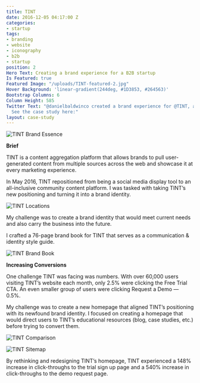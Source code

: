 ```yaml
---
title: TINT
date: 2016-12-05 04:17:00 Z
categories:
- startup
tags:
- branding
- website
- iconography
- b2b
- startup
position: 2
Hero Text: Creating a brand experience for a B2B startup
Is Featured: true
Featured Image: "/uploads/TINT-featured-2.jpg"
Hover Background: 'linear-gradient(244deg, #1D3853, #264563)'
Bootstrap Columns: 6
Column Height: 585
Twitter Text: "@danielbaldwinco created a brand experience for @TINT, a B2B startup.
  See the case study here:"
layout: case-study
---
```


![TINT Brand Essence](/uploads/TINT-brand-essence.jpg)

**Brief**

TINT is a content aggregation platform that allows brands to pull user-generated content from multiple sources across the web and showcase it at every marketing experience. 

In May 2016, TINT repositioned from being a social media display tool to an all-inclusive community content platform. I was tasked with taking TINT’s new positioning and turning it into a brand identity.

![TINT Locations](/uploads/TINT-locations.gif)

My challenge was to create a brand identity that would meet current needs and also carry the business into the future.

I crafted a 76-page brand book for TINT that serves as a communication & identity style guide.

![TINT Brand Book](/uploads/TINT-brand-book.jpg)

**Increasing Conversions**

One challenge TINT was facing was numbers. With over 60,000 users visiting TINT’s website each month, only 2.5% were clicking the Free Trial CTA. An even smaller group of users were clicking Request a Demo — 0.5%. 

My challenge was to create a new homepage that aligned TINT’s positioning with its newfound brand identity. I focused on creating a homepage that would direct users to TINT’s educational resources (blog, case studies, etc.) before trying to convert them.

![TINT Comparison](/uploads/tint-comparison-b82b64.jpg)

![TINT Sitemap](/uploads/TINT-sitemap.jpg)


By rethinking and redesigning TINT’s homepage, TINT experienced a 148% increase in click-throughs to the trial sign up page and a 540% increase in click-throughs to the demo request page.
